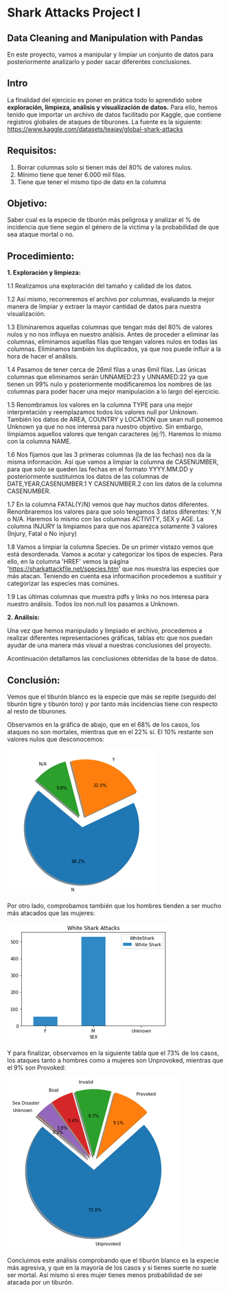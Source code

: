 # Shark Attacks Project I 



## Data Cleaning and Manipulation with Pandas
En este proyecto, vamos a manipular y limpiar un conjunto de datos para posteriormente analizarlo y poder sacar diferentes conclusiones. 

## Intro
La finalidad del ejercicio es poner en prática todo lo aprendido sobre **exploración, limpieza, análisis y visualización de datos.**
Para ello, hemos tenido que importar un archivo de datos facilitado por Kaggle, que contiene registros globales de ataques de tiburones. La fuente es la siguiente: https://www.kaggle.com/datasets/teajay/global-shark-attacks

## Requisitos:
1. Borrar columnas solo si tienen más del 80% de valores nulos.
2. Mínimo tiene que tener 6.000 mil filas.
3. Tiene que tener el mismo tipo de dato en la columna

## Objetivo:
Saber cual es la especie de tiburón más peligrosa y analizar el % de incidencia que tiene según el género de la victima y la probabilidad de que sea ataque mortal o no.

## Procedimiento:

**1. Exploración y limpieza:**

1.1 Realizamos una exploración del tamaño y calidad de los datos.

1.2 Así mismo, recorreremos el archivo por columnas, evaluando la mejor manera de limpiar y extraer la mayor cantidad de datos para nuestra visualización. 

1.3 Eliminaremos aquellas columnas que tengan más del 80% de valores nulos y no nos influya en nuestro análisis. Antes de proceder a eliminar las columnas, eliminamos aquellas filas que tengan valores nulos en todas las columnas. Eliminamos también los duplicados, ya que nos puede influir a la hora de hacer el análisis.

1.4 Pasamos de tener cerca de 26mil filas a unas 6mil filas. Las únicas columnas que eliminamos serán UNNAMED:23 y UNNAMED:22 ya que tienen un 99% nulo y posteriormente modificaremos los nombres de las columnas para poder hacer una mejor manipulación a lo largo del ejercicio.

1.5 Renombramos los valores en la columna TYPE para una mejor interpretación y reemplazamos todos los valores null por Unknown. También los datos de AREA, COUNTRY y LOCATION que sean null ponemos Unknown ya que no nos interesa para nuestro objetivo. Sin embargo, limpiamos aquellos valores que tengan caracteres (ej:?). Haremos lo mismo con la columna NAME.

1.6 Nos fijamos que las 3 primeras columnas (la de las fechas) nos da la misma información. Así que vamos a limpiar la columna de CASENUMBER, para que solo se queden las fechas en el formato YYYY.MM.DD y posteriormente sustituimos los datos de las columnas de DATE,YEAR,CASENUMBER.1 Y CASENUMBER.2 con los datos de la columna CASENUMBER.

1.7 En la columna FATAL(Y/N) vemos que hay muchos datos diferentes. Renonbraremos los valores para que solo tengamos 3 datos diferentes: Y,N o N/A. Haremos lo mismo con las columnas ACTIVITY, SEX y AGE. La columna INJURY la limpiamos para que nos aparezca solamente 3 valores (Injury, Fatal o No injury)

1.8 Vamos a limpiar la columna Species. De un primer vistazo vemos que está desordenada. Vamos a acotar y categorizar los tipos de especies. Para ello, en la columna 'HREF' vemos la página 'https://sharkattackfile.net/species.htm' que nos muestra las especies que más atacan. Teniendo en cuenta esa informaciñon procedemos a sustituir y categorizar las especies mas comúnes.

1.9 Las últimas columnas que muestra pdfs y links no nos interesa para nuestro análisis. Todos los non.null los pasamos a Unknown.



**2. Análisis:**

Una vez que hemos manipulado y limpiado el archivo, procedemos a realizar diferentes representaciones gráficas, tablas etc que nos puedan ayudar de una manera más visual a nuestras conclusiones del proyecto.

Acontinuación detallamos las conclusiones obtenidas de la base de datos.


## Conclusión:
Vemos que el tiburón blanco es la especie que más se repite (seguido del tiburón tigre y tiburón toro) y por tanto más incidencias tiene con respecto al resto de tiburones. 

Observamos en la gráfica de abajo, que en el 68% de los casos, los ataques no son mortales, mientras que en el 22% sí. El 10% restante son valores nulos que desconocemos:

![img](Pics/ataquesNoMortales.png)


Por otro lado, comprobamos también que los hombres tienden a ser mucho más atacados que las mujeres:

![img](Pics/whitesharkattacks.png)

Y para finalizar, observamos en la siguiente tabla que el 73% de los casos, los ataques tanto a hombres como a mujeres son Unprovoked, mientras que el 9% son Provoked:

![img](Pics/AttackType.png)


Concluimos este análisis comprobando que el tiburón blanco es la especie más agresiva, y que en la mayoría de los casos y si tienes suerte no suele ser mortal. Así mismo si eres mujer tienes menos probabilidad de ser atacada por un tiburón.








